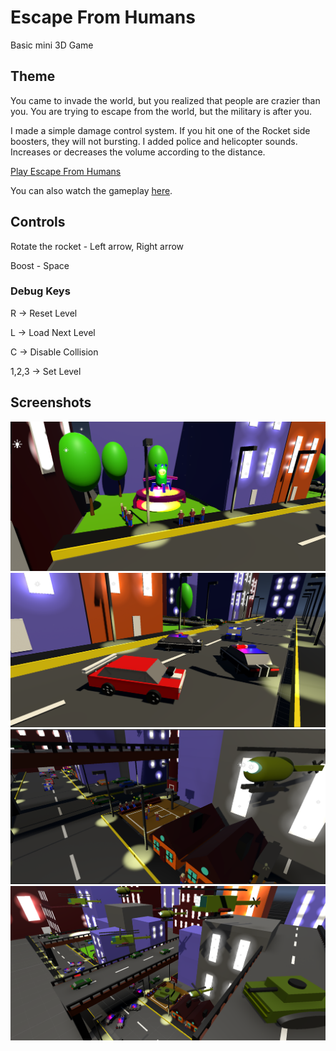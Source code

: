 # Escape From Humans

Basic mini 3D Game

## Theme

You came to invade the world, but you realized that people are crazier than you. You are trying to escape from the world, but the military is after you.

I made a simple damage control system. If you hit one of the Rocket side boosters, they will not bursting.
I added police and helicopter sounds. Increases or decreases the volume according to the distance.

[Play Escape From Humans](https://sharemygame.com/@mustafaHTP/escape-from-humans)

You can also watch the gameplay [here](https://youtu.be/XX40I8pAwGE).

## Controls

Rotate the rocket - Left arrow, Right arrow

Boost - Space

### Debug Keys

R → Reset Level

L → Load Next Level

C → Disable Collision

1,2,3 → Set Level

## Screenshots

![ss_1](docs/img/1.png)
![ss_2](docs/img/2.png)
![ss_3](docs/img/3.png)
![ss_4](docs/img/4.png)
